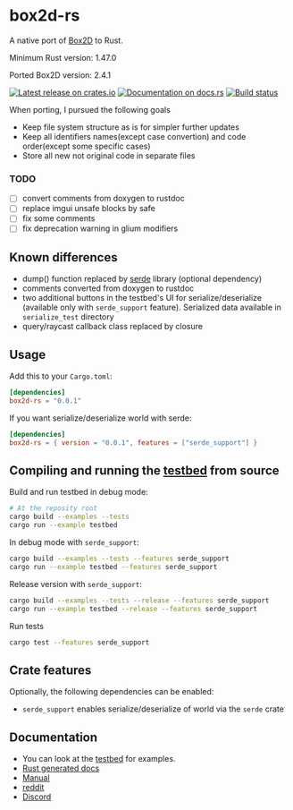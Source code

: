 # box2d-rs

A native port of [Box2D](https://github.com/erincatto/box2d) to Rust.

Minimum Rust version: 1.47.0

Ported Box2D version: 2.4.1

[![Latest release on crates.io](https://img.shields.io/crates/v/box2d-rs.svg)](https://crates.io/crates/box2d-rs)
[![Documentation on docs.rs](https://docs.rs/box2d-rs/badge.svg)](https://docs.rs/box2d-rs)
[![Build status](https://github.com/HumMan/box2d-rs//workflows/Rust/badge.svg)](https://github.com/HumMan/box2d-rs/actions/workflows/rust.yml?query=branch%3Amaster)

When porting, I pursued the following goals
- Keep file system structure as is for simpler further updates
- Keep all identifiers names(except case convertion) and code order(except some specific cases)
- Store all new not original code in separate files

### TODO

- [ ] convert comments from doxygen to rustdoc
- [ ] replace imgui unsafe blocks by safe
- [ ] fix some comments
- [ ] fix deprecation warning in glium modifiers

## Known differences

- dump() function replaced by [serde](https://github.com/serde-rs/serde) library (optional dependency)
- comments converted from doxygen to rustdoc
- two additional buttons in the testbed's UI for serialize/deserialize (available only with `serde_support` feature). Serialized data available in `serialize_test` directory
- query/raycast callback class replaced by closure

## Usage

Add this to your `Cargo.toml`:

```toml
[dependencies]
box2d-rs = "0.0.1"
```

If you want serialize/deserialize world with serde:

```toml
[dependencies]
box2d-rs = { version = "0.0.1", features = ["serde_support"] }
```

## Compiling and running the [testbed](https://box2d.org/documentation/md__d_1__git_hub_box2d_docs_testbed.html) from source
Build and run testbed in debug mode:

```bash
# At the reposity root
cargo build --examples --tests
cargo run --example testbed
```

In debug mode with `serde_support`:
```bash
cargo build --examples --tests --features serde_support
cargo run --example testbed --features serde_support
```

Release version with `serde_support`:
```bash
cargo build --examples --tests --release --features serde_support
cargo run --example testbed --release --features serde_support
```

Run tests
```bash
cargo test --features serde_support
```

## Crate features

Optionally, the following dependencies can be enabled:

-   `serde_support` enables serialize/deserialize of world via the `serde` crate

## Documentation
- You can look at the [testbed](https://github.com/HumMan/box2d-rs/tree/master/examples/testbed/tests) for examples.
- [Rust generated docs](https://docs.rs/box2d-rs/0.0.1/box2d_rs/)
- [Manual](https://box2d.org/documentation/)
- [reddit](https://www.reddit.com/r/box2d/)
- [Discord](https://discord.gg/NKYgCBP)